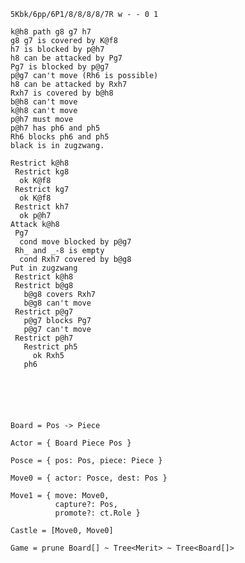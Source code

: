 
    5Kbk/6pp/6P1/8/8/8/8/7R w - - 0 1

    k@h8 path g8 g7 h7
    g8 g7 is covered by K@f8
    h7 is blocked by p@h7
    h8 can be attacked by Pg7
    Pg7 is blocked by p@g7
    p@g7 can't move (Rh6 is possible)
    h8 can be attacked by Rxh7
    Rxh7 is covered by b@h8
    b@h8 can't move
    k@h8 can't move
    p@h7 must move
    p@h7 has ph6 and ph5
    Rh6 blocks ph6 and ph5
    black is in zugzwang.
    
    Restrict k@h8
     Restrict kg8
      ok K@f8
     Restrict kg7 
      ok K@f8
     Restrict kh7
      ok p@h7
    Attack k@h8
     Pg7
      cond move blocked by p@g7
     Rh_ and _-8 is empty
      cond Rxh7 covered by b@g8
    Put in zugzwang
     Restrict k@h8
     Restrict b@g8
       b@g8 covers Rxh7
       b@g8 can't move
     Restrict p@g7
       p@g7 blocks Pg7
       p@g7 can't move
     Restrict p@h7
       Restrict ph5
         ok Rxh5
       ph6
         
       




    Board = Pos -> Piece

    Actor = { Board Piece Pos }

    Posce = { pos: Pos, piece: Piece }

    Move0 = { actor: Posce, dest: Pos }

    Move1 = { move: Move0, 
              capture?: Pos,
              promote?: ct.Role }

    Castle = [Move0, Move0]
    
    Game = prune Board[] ~ Tree<Merit> ~ Tree<Board[]>

    
